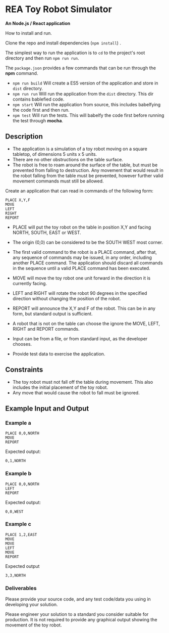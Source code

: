 # REA Toy Robot Simulator

**An Node.js / React application**

How to install and run.

Clone the repo and install dependencies (`npm install`) .

The simplest way to run the application is to `cd` to the project's root directory and then run `npm run run`.

The `package.json` provides a few commands that can be run through the **npm** command.

* `npm run build` Will create a ES5 version of the application and store in `dist` directory.
* `npm run run` Will run the application from the `dist` directory. This dir contains bablefied code.
* `npm start` Will run the application from source, this includes babelfying the code first and then run.
* `npm test` Will run the tests. This will babelfy the code first before running the test through **mocha**.

## Description

- The application is a simulation of a toy robot moving on a square tabletop,
  of dimensions 5 units x 5 units.
- There are no other obstructions on the table surface.
- The robot is free to roam around the surface of the table, but must be
  prevented from falling to destruction. Any movement that would result in the
  robot falling from the table must be prevented, however further valid
  movement commands must still be allowed.

Create an application that can read in commands of the following form:

    PLACE X,Y,F
    MOVE
    LEFT
    RIGHT
    REPORT

- PLACE will put the toy robot on the table in position X,Y and facing NORTH,
  SOUTH, EAST or WEST.
- The origin (0,0) can be considered to be the SOUTH WEST most corner.
- The first valid command to the robot is a PLACE command, after that, any
  sequence of commands may be issued, in any order, including another PLACE
  command. The application should discard all commands in the sequence until
  a valid PLACE command has been executed.
- MOVE will move the toy robot one unit forward in the direction it is
  currently facing.
- LEFT and RIGHT will rotate the robot 90 degrees in the specified direction
  without changing the position of the robot.
- REPORT will announce the X,Y and F of the robot. This can be in any form,
  but standard output is sufficient.

- A robot that is not on the table can choose the ignore the MOVE, LEFT, RIGHT
  and REPORT commands.
- Input can be from a file, or from standard input, as the developer chooses.
- Provide test data to exercise the application.

## Constraints

- The toy robot must not fall off the table during movement. This also
  includes the initial placement of the toy robot.
- Any move that would cause the robot to fall must be ignored.

## Example Input and Output

### Example a

    PLACE 0,0,NORTH
    MOVE
    REPORT

Expected output:

    0,1,NORTH

### Example b

    PLACE 0,0,NORTH
    LEFT
    REPORT

Expected output:

    0,0,WEST

### Example c

    PLACE 1,2,EAST
    MOVE
    MOVE
    LEFT
    MOVE
    REPORT

Expected output

    3,3,NORTH

### Deliverables

Please provide your source code, and any test code/data you using in
developing your solution.

Please engineer your solution to a standard you consider suitable for
production. It is not required to provide any graphical output showing the
movement of the toy robot.
